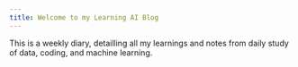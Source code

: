 ```yaml
---
title: Welcome to my Learning AI Blog
---
```


This is a weekly diary, detailling all my learnings and notes from daily study of data, coding, and machine learning.
